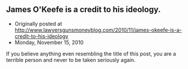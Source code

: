 ## James O'Keefe is a credit to his ideology.

 * Originally posted at http://www.lawyersgunsmoneyblog.com/2010/11/james-okeefe-is-a-credit-to-his-ideology
 * Monday, November 15, 2010

If you believe anything even resembling the title of this post, you are a terrible person and never to be taken seriously again.